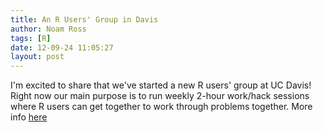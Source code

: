 ```yaml
---
title: An R Users' Group in Davis
author: Noam Ross
tags: [R]
date: 12-09-24 11:05:27
layout: post
--- 
```



I'm excited to share that we've started a new R users' group at UC
Davis! Right now our main purpose is to run weekly 2-hour work/hack
sessions where R users can get together to work through problems
together. More info
[here](http://www.noamross.net/davis-r-users-group.html)

